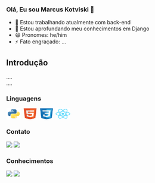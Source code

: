 ### Olá, Eu sou Marcus Kotviski 👋

- 🔭 Estou trabalhando atualmente com back-end
- 🌱 Estou aprofundando meu conhecimentos em Django
- 😄 Pronomes: he/him
- ⚡ Fato engraçado: ...

## Introdução

....</br>
....

### Linguagens

<div style="display: inline_block">
  <img align="center" alt="Marcus-Python" height="30" width="40" src="https://raw.githubusercontent.com/devicons/devicon/master/icons/python/python-original.svg">
  <img align="center" alt="Marcus-HTML" height="30" width="40" src="https://raw.githubusercontent.com/devicons/devicon/master/icons/html5/html5-original.svg">
  <img align="center" alt="Marcus-CSS" height="30" width="40" src="https://raw.githubusercontent.com/devicons/devicon/master/icons/css3/css3-original.svg">
  <img align="center" alt="Marcus-React" height="30" width="40" src="https://raw.githubusercontent.com/devicons/devicon/master/icons/react/react-original.svg">
<!--   <img align="center" alt="Marcus-django" height="30" width="40" src="https://raw.githubusercontent.com/devicons/devicon/master/icons/django/django-original.svg"> -->
</div>

### Contato

<div> 
  <a href = "mailto:..."><img src="https://img.shields.io/badge/Gmail-D14836?style=for-the-badge&logo=gmail&logoColor=white" target="_blank"></a>
  <a href = "..." target="_blank"><img src="https://img.shields.io/badge/-LinkedIn-%230077B5?style=for-the-badge&logo=linkedin&logoColor=white" target="_blank"></a>
</div>

### Conhecimentos

<div> 
  <a href = "mailto:..."><img src="https://img.shields.io/badge/Google%20Sheets-34A853?style=for-the-badge&logo=google-sheets&logoColor=white"></a>
  <a href = "mailto:..."><img src="https://img.shields.io/badge/Microsoft_Excel-217346?style=for-the-badge&logo=microsoft-excel&logoColor=white"></a>
</div>
